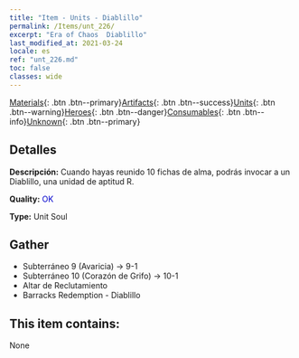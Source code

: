 ```yaml
---
title: "Item - Units - Diablillo"
permalink: /Items/unt_226/
excerpt: "Era of Chaos  Diablillo"
last_modified_at: 2021-03-24
locale: es
ref: "unt_226.md"
toc: false
classes: wide
---
```

 [Materials](/es/Items/){: .btn .btn--primary}[Artifacts](/es/Items/Artifacts/){: .btn .btn--success}[Units](/es/Items/Units/){: .btn .btn--warning}[Heroes](/es/Items/Heroes/){: .btn .btn--danger}[Consumables](/es/Items/Consumables/){: .btn .btn--info}[Unknown](/es/Items/Unknown/){: .btn .btn--primary}

## Detalles
 **Descripción:** Cuando hayas reunido 10 fichas de alma, podrás invocar a un Diablillo, una unidad de aptitud R.

 **Quality:** <span style="color: #0000CD">OK</span>

 **Type:** Unit Soul

## Gather

*    Subterráneo 9 (Avaricia) -> 9-1 
*    Subterráneo 10 (Corazón de Grifo) -> 10-1 
*    Altar de Reclutamiento 
*    Barracks Redemption - Diablillo 

## This item contains:

  None

